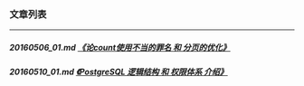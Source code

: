 ### 文章列表  
----  
##### 20160506_01.md   [《论count使用不当的罪名 和 分页的优化》](20160506_01.md)  
##### 20160510_01.md   [《PostgreSQL 逻辑结构 和 权限体系 介绍》](20160510_01.md)  
